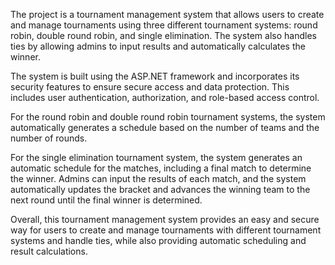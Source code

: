 The project is a tournament management system that allows users to create and manage tournaments using three different tournament systems: 
round robin, double round robin, and single elimination. 
The system also handles ties by allowing admins to input results and automatically calculates the winner.

The system is built using the ASP.NET framework and incorporates its security features to ensure secure access and data protection. 
This includes user authentication, authorization, and role-based access control.

For the round robin and double round robin tournament systems, the system automatically generates a schedule based on the number of teams and the number of rounds. 

For the single elimination tournament system, the system generates an automatic schedule for the matches, including a final match to determine the winner. 
Admins can input the results of each match, and the system automatically updates the bracket and advances the winning team to the next round until the final winner is determined.

Overall, this tournament management system provides an easy and secure way for users to create and manage tournaments with different tournament systems and handle ties,
while also providing automatic scheduling and result calculations.
